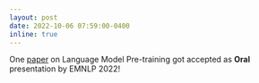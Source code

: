 ```yaml
---
layout: post
date: 2022-10-06 07:59:00-0400
inline: true
---
```


One [paper](https://arxiv.org/abs/2210.12582) on Language Model Pre-training got accepted as **Oral** presentation by EMNLP 2022!
